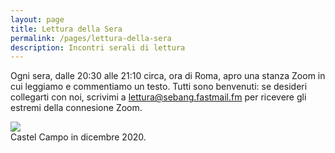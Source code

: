 ```yaml
---
layout: page
title: Lettura della Sera
permalink: /pages/lettura-della-sera
description: Incontri serali di lettura
---
```

Ogni sera, dalle 20:30 alle 21:10 circa, ora di Roma, apro una stanza Zoom 
in cui leggiamo e commentiamo un testo.
Tutti sono benvenuti: se desideri collegarti con noi, 
scrivimi a <lettura@sebang.fastmail.fm> per ricevere gli estremi della connesione Zoom.
<div class="col">
	<div class="col-sm mt-3 mt-md-0">
    <img class="col three" src="{{ site.baseurl }}/assets/img/Castello_Campo_low-resolution.jpg">
	</div>
</div>
<div class="caption">
	Castel Campo in dicembre 2020.
</div>

